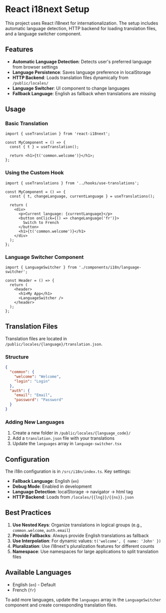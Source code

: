 # React i18next Setup

This project uses React i18next for internationalization. The setup includes automatic language detection, HTTP backend for loading translation files, and a language switcher component.

## Features

- **Automatic Language Detection**: Detects user's preferred language from browser settings
- **Language Persistence**: Saves language preference in localStorage
- **HTTP Backend**: Loads translation files dynamically from `/public/locales/`
- **Language Switcher**: UI component to change languages
- **Fallback Language**: English as fallback when translations are missing

## Usage

### Basic Translation

```tsx
import { useTranslation } from 'react-i18next';

const MyComponent = () => {
  const { t } = useTranslation();
  
  return <h1>{t('common.welcome')}</h1>;
};
```

### Using the Custom Hook

```tsx
import { useTranslations } from '../hooks/use-translations';

const MyComponent = () => {
  const { t, changeLanguage, currentLanguage } = useTranslations();
  
  return (
    <div>
      <p>Current language: {currentLanguage}</p>
      <button onClick={() => changeLanguage('fr')}>
        Switch to French
      </button>
      <h1>{t('common.welcome')}</h1>
    </div>
  );
};
```

### Language Switcher Component

```tsx
import { LanguageSwitcher } from './components/i18n/language-switcher';

const Header = () => {
  return (
    <header>
      <h1>My App</h1>
      <LanguageSwitcher />
    </header>
  );
};
```

## Translation Files

Translation files are located in `/public/locales/{language}/translation.json`.

### Structure

```json
{
  "common": {
    "welcome": "Welcome",
    "login": "Login"
  },
  "auth": {
    "email": "Email",
    "password": "Password"
  }
}
```

### Adding New Languages

1. Create a new folder in `/public/locales/{language_code}/`
2. Add a `translation.json` file with your translations
3. Update the `languages` array in `language-switcher.tsx`

## Configuration

The i18n configuration is in `/src/i18n/index.ts`. Key settings:

- **Fallback Language**: English (`en`)
- **Debug Mode**: Enabled in development
- **Language Detection**: localStorage → navigator → html tag
- **HTTP Backend**: Loads from `/locales/{{lng}}/{{ns}}.json`

## Best Practices

1. **Use Nested Keys**: Organize translations in logical groups (e.g., `common.welcome`, `auth.email`)
2. **Provide Fallbacks**: Always provide English translations as fallback
3. **Use Interpolation**: For dynamic values: `t('welcome', { name: 'John' })`
4. **Pluralization**: Use i18next's pluralization features for different counts
5. **Namespace**: Use namespaces for large applications to split translation files

## Available Languages

- English (`en`) - Default
- French (`fr`)

To add more languages, update the `languages` array in the `LanguageSwitcher` component and create corresponding translation files. 